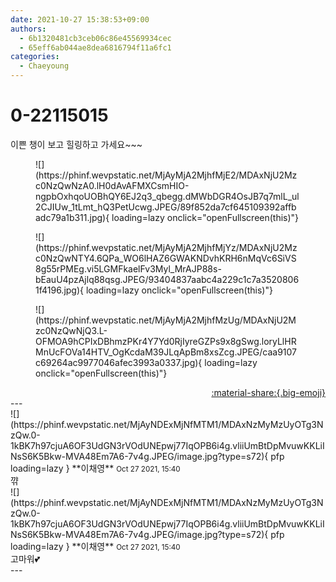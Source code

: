 ```yaml
---
date: 2021-10-27 15:38:53+09:00
authors:
  - 6b1320481cb3ceb06c86e45569934cec
  - 65eff6ab044ae8dea6816794f11a6fc1
categories:
  - Chaeyoung
---
```


# 0-22115015

<div class="post-container" markdown="1">
<div class="content-container md-sidebar__scrollwrap" markdown="1">

이쁜 챙이 보고 힐링하고 가세요~~~
<figure markdown="1">
![](https://phinf.wevpstatic.net/MjAyMjA2MjhfMjE2/MDAxNjU2Mzc0NzQwNzA0.lH0dAvAFMXCsmHIO-ngpbOxhqoUOBhQY6EJ2q3_qbegg.dMWbDGR4OsJB7q7mlL_ul2CJIUw_1tLmt_hQ3PetUcwg.JPEG/89f852da7cf645109392affbadc79a1b311.jpg){ loading=lazy onclick="openFullscreen(this)"}
</figure>

<figure markdown="1">
![](https://phinf.wevpstatic.net/MjAyMjA2MjhfMjYz/MDAxNjU2Mzc0NzQwNTY4.6QPa_WO6lHAZ6GWAKNDvhKRH6nMqVc6SiVS8g55rPMEg.vi5LGMFkaelFv3Myl_MrAJP88s-bEauU4pzAjlq88qsg.JPEG/93404837aabc4a229c1c7a35208061f4196.jpg){ loading=lazy onclick="openFullscreen(this)"}
</figure>

<figure markdown="1">
![](https://phinf.wevpstatic.net/MjAyMjA2MjhfMzUg/MDAxNjU2Mzc0NzQwNjQ3.L-OFMOA9hCPIxDBhmzPKr4Y7Yd0RjIyreGZPs9x8gSwg.loryLlHRMnUcFOVa14HTV_OgKcdaM39JLqApBm8xsZcg.JPEG/caa9107c69264ac9977046afec3993a0337.jpg){ loading=lazy onclick="openFullscreen(this)"}
</figure>


</div>
</div>

<div style="text-align: right;" markdown="1">
<a href="https://weverse.io/fromis9/fanpost/0-22115015" style="text-align: right;">:material-share:{.big-emoji}</a>
</div>
---

<div class="comments-container md-sidebar__scrollwrap" markdown="1">
<div class="comment" markdown="1">
<div class='id-container' markdown="1">
![](https://phinf.wevpstatic.net/MjAyNDExMjNfMTM1/MDAxNzMyMzUyOTg3NzQw.0-1kBK7h97cjuA6OF3UdGN3rVOdUNEpwj77IqOPB6i4g.vliiUmBtDpMvuwKKLiINsS6K5Bkw-MVA48Em7A6-7v4g.JPEG/image.jpg?type=s72){ pfp loading=lazy }
**<span class="artist">이채영</span>** <small>Oct 27 2021, 15:40</small><br>
</div>
<div class='comment-body' markdown="1">
꺆
</div>
</div>
<div class="comment" markdown="1">
<div class='id-container' markdown="1">
![](https://phinf.wevpstatic.net/MjAyNDExMjNfMTM1/MDAxNzMyMzUyOTg3NzQw.0-1kBK7h97cjuA6OF3UdGN3rVOdUNEpwj77IqOPB6i4g.vliiUmBtDpMvuwKKLiINsS6K5Bkw-MVA48Em7A6-7v4g.JPEG/image.jpg?type=s72){ pfp loading=lazy }
**<span class="artist">이채영</span>** <small>Oct 27 2021, 15:40</small><br>
</div>
<div class='comment-body' markdown="1">
고마워💕
</div>
</div>
</div>
---
